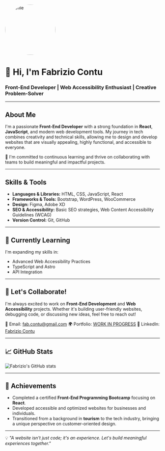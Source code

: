 <img width="164" alt="profile" style="border-radius: 50%;" src="https://github.com/user-attachments/assets/60bf534c-a408-43c4-8565-c9e7618b620e" />

# 👋 Hi, I'm Fabrizio Contu


### Front-End Developer | Web Accessibility Enthusiast | Creative Problem-Solver

---

## About Me

I'm a passionate **Front-End Developer** with a strong foundation in **React**, **JavaScript**, and modern web development tools. My journey in tech combines creativity and technical skills, allowing me to design and develop websites that are visually appealing, highly functional, and accessible to everyone.

🌟 I'm committed to continuous learning and thrive on collaborating with teams to build meaningful and impactful projects.

---

## Skills & Tools
- **Languages & Libraries:** HTML, CSS, JavaScript, React
- **Frameworks & Tools:** Bootstrap, WordPress, WooCommerce
- **Design:** Figma, Adobe XD
- **SEO & Accessibility:** Basic SEO strategies, Web Content Accessibility Guidelines (WCAG)
- **Version Control:** Git, GitHub

---

## 🌱 Currently Learning
I'm expanding my skills in:
- Advanced Web Accessibility Practices
- TypeScript and Astro
- API Integration

---

## 🤝 Let's Collaborate!
I'm always excited to work on **Front-End Development** and **Web Accessibility** projects. Whether it's building user-friendly websites, debugging code, or discussing new ideas, feel free to reach out!

📧 Email: fab.contu@gmail.com <!-- Replace with your email -->
🌍 Portfolio: [WORK IN PROGRESS](#) <!-- Add your portfolio link -->
💼 LinkedIn: [Fabrizio Contu](https://linkedin.com/in/fabriziocontu)

---

## 📈 GitHub Stats
![Fabrizio's GitHub stats](https://github-readme-stats.vercel.app/api?username=fabrizioContu&show_icons=true&theme=radical)

---

## 🏅 Achievements
- Completed a certified **Front-End Programming Bootcamp** focusing on **React**.
- Developed accessible and optimized websites for businesses and individuals.
- Transitioned from a background in **tourism** to the tech industry, bringing a unique perspective on customer-oriented design.

---

💡 *"A website isn't just code; it's an experience. Let's build meaningful experiences together."*
